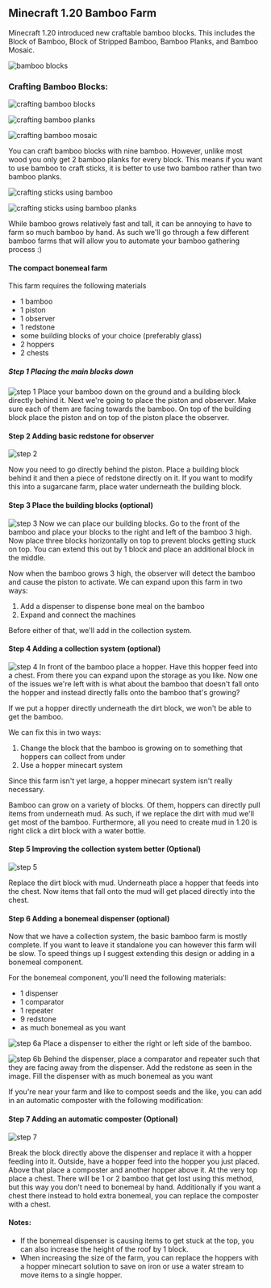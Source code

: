 ## Minecraft 1.20 Bamboo Farm

Minecraft 1.20 introduced new craftable bamboo blocks. This includes the Block of Bamboo, Block of Stripped Bamboo, Bamboo Planks, and Bamboo Mosaic. 

![bamboo blocks](images/bamboo-blocks.png)

### Crafting Bamboo Blocks: 

![crafting bamboo blocks](images/bamboo-block.png)

![crafting bamboo planks](images/bamboo-planks.png)

![crafting bamboo mosaic](images/bamboo-mosaic.png)

You can craft bamboo blocks with nine bamboo. However, unlike most wood you only get 2 bamboo planks for every block. This means if you want to use bamboo to craft sticks, it is better to use two bamboo rather than two bamboo planks. 

![crafting sticks using bamboo](images/bamboo-to-sticks.png)

![crafting sticks using bamboo planks](images/bamboo-planks-to-sticks.png)


While bamboo grows relatively fast and tall, it can be annoying to have to farm so much bamboo by hand. As such we'll go through a few different bamboo farms that will allow you to automate your bamboo gathering process :) 


#### The compact bonemeal farm 

This farm requires the following materials

- 1 bamboo 
- 1 piston
- 1 observer 
- 1 redstone 
- some building blocks of your choice (preferably glass)
- 2 hoppers
- 2 chests 


##### Step 1 Placing the main blocks down 
![step 1](image.png)
Place your bamboo down on the ground and a building block directly behind it. Next we're going to place the piston and observer. Make sure each of them are facing towards the bamboo. On top of the building block place the piston and on top of the piston place the observer. 

#### Step 2 Adding basic redstone for observer 
![step 2](images/basic-bamboo-farm-p2.png)

Now you need to go directly behind the piston. Place a building block behind it and then a piece of redstone directly on it. 
If you want to modify this into a sugarcane farm, place water underneath the building block. 


#### Step 3 Place the building blocks (optional)

![step 3](images/basic-bamboo-farm-p3.png)
Now we can place our building blocks. Go to the front of the bamboo and place your blocks to the right and left of the bamboo 3 high. Now place three blocks horizontally on top to prevent blocks getting stuck on top. You can extend this out by 1 block and place an additional block in the middle.

Now when the bamboo grows 3 high, the observer will detect the bamboo and cause the piston to activate. We can expand upon this farm in two ways: 

1) Add a dispenser to dispense bone meal on the bamboo
2) Expand and connect the machines

Before either of that, we'll add in the collection system. 

#### Step 4 Adding a collection system (optional)
![step 4](images/basic-bamboo-farm-p4.png)
In front of the bamboo place a hopper. Have this hopper feed into a chest. From there you can expand upon the storage as you like. Now one of the issues we're left with is what about the bamboo that doesn't fall onto the hopper and instead directly falls onto the bamboo that's growing? 

If we put a hopper directly underneath the dirt block, we won't be able to get the bamboo. 

We can fix this in two ways:

1) Change the block that the bamboo is growing on to something that hoppers can collect from under
2) Use a hopper minecart system

Since this farm isn't yet large, a hopper minecart system isn't really necessary. 

Bamboo can grow on a variety of blocks. Of them, hoppers can directly pull items from underneath mud. As such, if we replace the dirt with mud we'll get most of the bamboo. Furthermore, all you need to create mud in 1.20 is right click a dirt block with a water bottle. 


#### Step 5 Improving the collection system better (Optional)
![step 5](images/basic-bamboo-farm-p5.png)

Replace the dirt block with mud. Underneath place a hopper that feeds into the chest. Now items that fall onto the mud will get placed directly into the chest.


#### Step 6 Adding a bonemeal dispenser (optional)
Now that we have a collection system, the basic bamboo farm is mostly complete. If you want to leave it standalone you can however this farm will be slow. To speed things up I suggest extending this design or adding in a bonemeal component. 

For the bonemeal component, you'll need the following materials: 

- 1 dispenser 
- 1 comparator
- 1 repeater
- 9 redstone 
- as much bonemeal as you want 


![step 6a](images/basic-bamboo-farm-p6a.png)
Place a dispenser to either the right or left side of the bamboo. 

![step 6b](images/basic-bamboo-farm-p6b.png)
Behind the dispenser, place a comparator and repeater such that they are facing away from the dispenser. Add the redstone as seen in the image. Fill the dispenser with as much bonemeal as you want


If you're near your farm and like to compost seeds and the like, you can add in an automatic composter with the following modification: 

#### Step 7 Adding an automatic composter (Optional)
![step 7](images/basic-bamboo-farm-p7.png)

Break the block directly above the dispenser and replace it with a hopper feeding into it. Outside, have a hopper feed into the hopper you just placed. Above that place a composter and another hopper above it. At the very top place a chest. There will be 1 or 2 bamboo that get lost using this method, but this way you don't need to bonemeal by hand. Additionally if you want a chest there instead to hold extra bonemeal, you can replace the composter with a chest. 

#### Notes: 
- If the bonemeal dispenser is causing items to get stuck at the top, you can also increase the height of the roof by 1 block. 
- When increasing the size of the farm, you can replace the hoppers with a hopper minecart solution to save on iron or use a water stream to move items to a single hopper. 